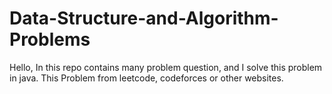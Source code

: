 # Data-Structure-and-Algorithm-Problems
Hello, In this repo contains many problem question, and I solve this problem in java. This Problem from leetcode, codeforces or other websites. 
